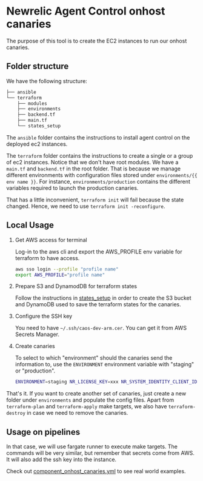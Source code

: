 # Newrelic Agent Control onhost canaries

The purpose of this tool is to create the EC2 instances to run our onhost canaries.

## Folder structure

We have the following structure:

```bash
├── ansible
└── terraform
    ├── modules
    ├── environments
    ├── backend.tf
    ├── main.tf
    └── states_setup
```

The `ansible` folder contains the instructions to install agent control on the deployed ec2 instances.

The `terraform` folder contains the instructions to create a single or a group of ec2 instances.
Notice that we don't have root modules. We have a `main.tf` and `backend.tf` in the root folder.
That is because we manage different environments with configuration files stored under `environments/{{ env name }}`.
For instance, `environments/production` contains the different variables required to launch the production canaries.

That has a little inconvenient, `terraform init` will fail because the state changed. Hence, we need to use `terraform init -reconfigure`.

## Local Usage

1. Get AWS access for terminal

    Log-in to the aws cli and export the AWS_PROFILE env variable for terraform to have access.

    ```bash
    aws sso login --profile "profile name"
    export AWS_PROFILE="profile name"
    ```

2. Prepare S3 and DynamodDB for terraform states

    Follow the instructions in [states_setup](../terraform/states_setup/README.md) in order to create the S3 bucket and DynamoDB used to save the terraform states for the canaries.

3. Configure the SSH key

    You need to have `~/.ssh/caos-dev-arm.cer`. You can get it from AWS Secrets Manager.

4. Create canaries

    To select to which "environment" should the canaries send the information to, use the `ENVIRONMENT` environment variable with "staging" or "production".

    ```bash
    ENVIRONMENT=staging NR_LICENSE_KEY=xxx NR_SYSTEM_IDENTITY_CLIENT_ID=xxx NR_SYSTEM_IDENTITY_PRIVATE_KEY=xxx NEW_RELIC_ACCOUNT_ID=xxx NEW_RELIC_API_KEY=xxx SLACK_WEBHOOK_URL=xxx make test/onhost-canaries/terraform-apply
    ```

That's it. If you want to create another set of canaries, just create a new folder under `environments` and populate the config files.
Apart from `terraform-plan` and `terraform-apply` make targets, we also have `terraform-destroy` in case we need to remove the canaries. 

## Usage on pipelines

In that case, we will use fargate runner to execute make targets. The commands will be very similar, but remember that secrets come from AWS. It will also add the ssh key into the instance.

Check out [component_onhost_canaries.yml](/.github/workflows/component_onhost_canaries.yml) to see real world examples.